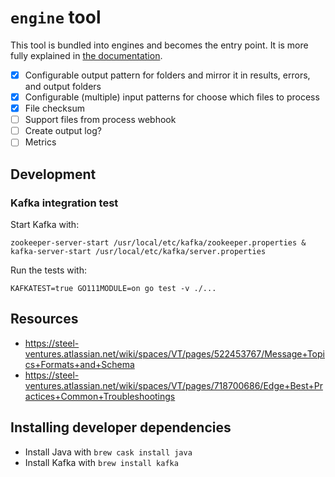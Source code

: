 # `engine` tool

This tool is bundled into engines and becomes the entry point. It is more fully explained in [the documentation](https://machinebox.io/veritone/engine-toolkit#the-engine-executable).

- [x] Configurable output pattern for folders and mirror it in results, errors, and output folders
- [x] Configurable (multiple) input patterns for choose which files to process
- [x] File checksum
- [ ] Support files from process webhook
- [ ] Create output log?
- [ ] Metrics

## Development

### Kafka integration test

Start Kafka with:

```
zookeeper-server-start /usr/local/etc/kafka/zookeeper.properties & kafka-server-start /usr/local/etc/kafka/server.properties
```

Run the tests with:

```
KAFKATEST=true GO111MODULE=on go test -v ./...
```

## Resources

* https://steel-ventures.atlassian.net/wiki/spaces/VT/pages/522453767/Message+Topics+Formats+and+Schema
* https://steel-ventures.atlassian.net/wiki/spaces/VT/pages/718700686/Edge+Best+Practices+Common+Troubleshootings

## Installing developer dependencies

* Install Java with `brew cask install java`
* Install Kafka with `brew install kafka`
